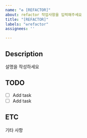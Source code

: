 ```yaml
---
name: "♻️ [REFACTOR]"
about: refactor 작업사항을 입력해주세요
title: "[REFACTOR]"
labels: "♻️refactor"
assignees: ''

---
```


## Description 
설명을 작성하세요

## TODO 
- [ ] Add task
- [ ] Add task

## ETC 
기타 사항
